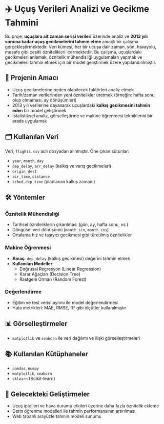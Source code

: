 
# ✈️ Uçuş Verileri Analizi ve Gecikme Tahmini

Bu proje, **uçuşlara ait zaman serisi verileri** üzerinde analiz ve **2013 yılı sonuna kadar uçuş gecikmelerini tahmin etme** amaçlı bir çalışma gerçekleştirmektedir. Veri kümesi, her bir uçuşa dair zaman, yön, havayolu, mesafe gibi çeşitli öznitelikleri içermektedir. Bu çalışma, uçuşlardaki gecikmeleri anlamak, öznitelik mühendisliği uygulamaları yapmak ve gecikmeleri tahmin etmek için bir model geliştirmek üzere yapılandırılmıştır.

## 🎯 Projenin Amacı

- Uçuş gecikmelerine neden olabilecek faktörleri analiz etmek
- Tarih/zaman verilerinden yeni öznitelikler üretmek (örneğin: hafta sonu olup olmaması, ay dönüşümleri)
- 2013 yılı verilerine dayanarak uçuşlardaki **kalkış gecikmesini tahmin eden** bir model geliştirmek
- İstatistiksel analiz, görselleştirme ve makine öğrenmesi tekniklerini bir arada uygulamak

## 🗂️ Kullanılan Veri

Veri, `flights.csv` adlı dosyadan alınmıştır. Öne çıkan sütunlar:

- `year`, `month`, `day`
- `dep_delay`, `arr_delay` (kalkış ve varış gecikmeleri)
- `origin`, `dest`
- `air_time`, `distance`
- `sched_dep_time` (planlanan kalkış zamanı)

## 🛠️ Yöntemler

### Öznitelik Mühendisliği

- Tarihsel özniteliklerin çıkarılması (gün, ay, hafta sonu, vs.)
- Döngüsel veri dönüşümü (`month_sin`, `month_cos`)
- Ortalama hız ve taşıyıcı gecikmesi gibi türetilmiş öznitelikler

### Makine Öğrenmesi

- **Amaç**: `dep_delay` (kalkış gecikmesi) değerini tahmin etmek
- **Kullanılan Modeller**:
  - Doğrusal Regresyon (Linear Regression)
  - Karar Ağaçları (Decision Tree)
  - Rastgele Orman (Random Forest)

### Değerlendirme

- Eğitim ve test verisi ayrımı ile model değerlendirmesi
- Hata metrikleri: MAE, RMSE, R² gibi ölçütler kullanılmıştır

## 📊 Görselleştirmeler

- `matplotlib` ve `seaborn` ile veri dağılımı ve ilişki görselleştirmeleri

## 📚 Kullanılan Kütüphaneler

- `pandas`, `numpy`
- `matplotlib`, `seaborn`
- `sklearn` (Scikit-learn)

## 🔮 Gelecekteki Geliştirmeler

- Uçuş iptalleri ve hava durumu etkileri üzerine daha fazla öznitelik ekleme
- Derin öğrenme modelleri ile tahmin performansının artırılması
- Web tabanlı arayüzle tahmin modeli sunumu
